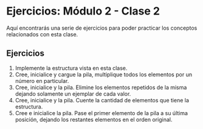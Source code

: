 # Ejercicios: Módulo 2 - Clase 2

Aquí encontrarás una serie de ejercicios para poder practicar los conceptos relacionados con esta clase.

## Ejercicios

1. Implemente la estructura vista en esta clase. 
2. Cree, inicialice y cargue la pila, multiplique todos los elementos por un número en particular.
3. Cree, inicialice y la pila. Elimine los elementos repetidos de la misma dejando solamente un ejemplar de cada valor.
4. Cree, inicialice y la pila. Cuente la cantidad de elementos que tiene la estructura.
5. Cree e inicialice la pila. Pase el primer elemento de la pila a su última posición, dejando los restantes elementos en el orden original.